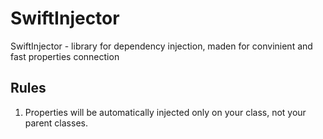 # SwiftInjector
SwiftInjector - library for dependency injection, maden for convinient and fast properties connection

## Rules
1. Properties will be automatically injected only on your class, not your parent classes.
